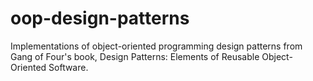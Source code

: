 # oop-design-patterns
Implementations of object-oriented programming design patterns from Gang of Four's book, Design Patterns: Elements of Reusable Object-Oriented Software. 

